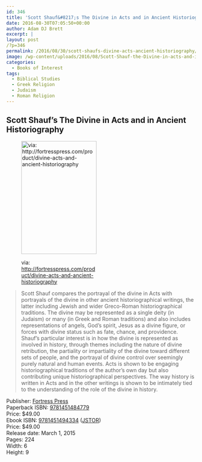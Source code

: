 ```yaml
---
id: 346
title: 'Scott Shauf&#8217;s The Divine in Acts and in Ancient Historiography'
date: 2016-08-30T07:05:50+00:00
author: Adam DJ Brett
excerpt: |
layout: post
/?p=346
permalink: /2016/08/30/scott-shaufs-divine-acts-ancient-historiography/
image: /wp-content/uploads/2016/08/Scott-Shauf-the-Divine-in-acts-and-in-ancient-historgraphy-9781451484779h.jpg
categories:
  - Books of Interest
tags:
  - Biblical Studies
  - Greek Religion
  - Judaism
  - Roman Religion
---
```

## Scott Shauf&#8217;s The Divine in Acts and in Ancient Historiography

<!--more--><figure id="attachment_347" aria-describedby="caption-attachment-347" style="width: 200px" class="wp-caption alignright">

[<img class="size-medium wp-image-347" src="http://nabpr.org/wp-content/uploads/2016/08/Scott-Shauf-the-Divine-in-acts-and-in-ancient-historgraphy-9781451484779h-200x300.jpg" alt="via: http://fortresspress.com/product/divine-acts-and-ancient-historiography" width="200" height="300" srcset="/wp-content/uploads/2016/08/Scott-Shauf-the-Divine-in-acts-and-in-ancient-historgraphy-9781451484779h-200x300.jpg 200w, /wp-content/uploads/2016/08/Scott-Shauf-the-Divine-in-acts-and-in-ancient-historgraphy-9781451484779h.jpg 400w" sizes="(max-width: 200px) 100vw, 200px" />](http://fortresspress.com/product/divine-acts-and-ancient-historiography)<figcaption id="caption-attachment-347" class="wp-caption-text">via: http://fortresspress.com/product/divine-acts-and-ancient-historiography</figcaption></figure> 

> Scott Shauf compares the portrayal of the divine in Acts with portrayals of the divine in other ancient historiographical writings, the latter including Jewish and wider Greco-Roman historiographical traditions. The divine may be represented as a single deity (in Judaism) or many (in Greek and Roman traditions) and also includes representations of angels, God’s spirit, Jesus as a divine figure, or forces with divine status such as fate, chance, and providence. Shauf’s particular interest is in how the divine is represented as involved in history, through themes including the nature of divine retribution, the partiality or impartiality of the divine toward different sets of people, and the portrayal of divine control over seemingly purely natural and human events. Acts is shown to be engaging historiographical traditions of the author’s own day but also contributing unique historiographical perspectives. The way history is written in Acts and in the other writings is shown to be intimately tied to the understanding of the role of the divine in history.

Publisher: [Fortress Press](http://fortresspress.com/product/divine-acts-and-ancient-historiography)  
Paperback ISBN: [9781451484779](https://www.amazon.com/Divine-Acts-Ancient-Historiography/dp/1451484771/ref=sr_1_1?ie=UTF8&qid=1472530241&sr=8-1&keywords=9781451484779)  
Price: $49.00  
Ebook ISBN: [9781451494334](http://www.worldcat.org/title/divine-in-acts-and-in-ancient-historiography/oclc/903985674&referer=brief_results) ([JSTOR](http://www.jstor.org/stable/j.ctt9m0sdz))  
Price: $49.00  
Release date: March 1, 2015  
Pages: 224  
Width: 6  
Height: 9